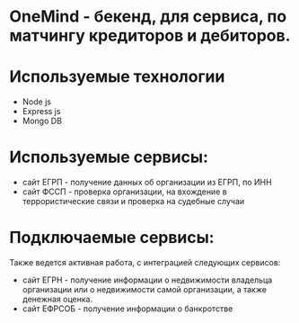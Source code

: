 # OneMind - бекенд, для сервиса, по матчингу кредиторов и дебиторов.

# Используемые технологии
- Node js
- Express js
- Mongo DB
# Используемые сервисы:
- сайт ЕГРП - получение данных об организации из ЕГРП, по ИНН
- сайт ФССП - проверка организации, на вхождение в террористические связи и проверка на судебные случаи

# Подключаемые сервисы:
Также ведется активная работа, с интеграцией следующих сервисов:
- сайт ЕГРН - получение информации о недвижимости владельца организации или о недвижимости самой организации, а также денежная оценка.
- сайт ЕФРСОБ - получение информации о банкротстве
